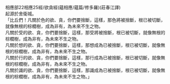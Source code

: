 相應部22相應25經/欲貪經(蘊相應/蘊篇/修多羅)(莊春江譯)  
起源於舍衛城。  
「比丘們！凡關於色的欲、貪，你們要捨斷，這樣，那色將被捨斷，根已被切斷，就像無根的棕櫚樹，成為非有，為未來不生之物。  
凡關於受的欲、貪，你們要捨斷，這樣，那受將被捨斷，根已被切斷，就像無根的棕櫚樹，成為非有，為未來不生之物。  
凡關於想的欲、貪，你們要捨斷，這樣，那想成為已被捨斷，根已被切斷，就像無根的棕櫚樹，成為非有，為未來不生之物。  
凡關於行的欲、貪，你們要捨斷，這樣，那行成為已被捨斷，根已被切斷，就像無根的棕櫚樹，成為非有，為未來不生之物。  
凡關於識的欲、貪，你們要捨斷，這樣，那識成為已被捨斷，根已被切斷，就像無根的棕櫚樹，成為非有，為未來不生之物。」  
  
  
